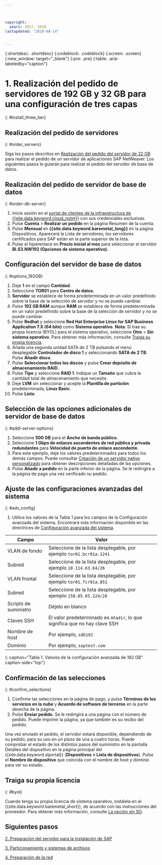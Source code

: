 ```yaml
---



copyright:
  years: 2017, 2018
lastupdated: "2018-08-14"


---
```


{:shortdesc: .shortdesc}
{:codeblock: .codeblock}
{:screen: .screen}
{:new_window: target="_blank"}
{:pre: .pre}
{:table: .aria-labeledby="caption"}

# 1. Realización del pedido de servidores de 192 GB y 32 GB para una configuración de tres capas
{: #install_three_tier}

## Realización del pedido de servidores
{: #order_servers}

Siga los pasos descritos en [Realización del pedido del servidor de 32 GB](/docs/infrastructure/sap-netweaver-rhel-qrg/rhel-set-up-infrastructure-32GB.html#order_32GB) para realizar el pedido de un servidor de aplicaciones SAP NetWeaver. Los siguientes pasos le guiarán para realizar el pedido del servidor de base de datos.

## Realización del pedido de servidor de base de datos
{: #order-db-server}

1. Inicie sesión en el [portal de clientes de la infraestructura de {{site.data.keyword.cloud_notm}}](https://control.softlayer.com) con sus credenciales exclusivas.
2. Pulse **Cuenta** > **Realizar un pedido** en la página Resumen de la cuenta.
3. Pulse **Mensual** en **{{site.data.keyword.baremetal_long}}** en la página Dispositivos. Aparecerá la Lista de servidores; los servidores certificados para SAP están en la parte superior de la lista.
4. Pulse el hiperenlace en **Precio inicial al mes** para seleccionar el servidor **BI.S3.NW192 (Opciones de sistema operativo).**

## Configuración del servidor de base de datos
{: #options_192GB}

1. Deje **1** en el campo **Cantidad**.
2. Seleccione **TOR01** para **Centro de datos.**
3. **Servidor** se establece de forma predeterminada en un valor predefinido sobre la base de la selección de servidor y no se puede cambiar.
4. Pulse **192 GB RAM** aunque **RAM** se establece de forma predeterminada en un valor predefinido sobre la base de la selección de servidor y no se puede cambiar.
5. Pulse **Redhat** y seleccione **Red Hat Enterprise Linux for SAP Business Application 7.X (64 bits)** como **Sistema operativo**. **Nota**: Si trae su propia licencia (BYOL) para el sistema operativo, seleccione **Otro** > **Sin sistema operativo**. Para obtener más información, consulte [Traiga su propia licencia](#byol).
6. Añada una segunda unidad SATA de 2 TB pulsando el menú desplegable **Controlador de disco 1** y seleccionando **SATA de 2 TB**. Pulse **Añadir disco**.
7. Pulse **Seleccionar todos los discos** y pulse **Crear depósito de almacenamiento RAID**.
8. Pulse **Tipo** y seleccione **RAID 1**. Indique un **Tamaño** que cubra la cantidad total de almacenamiento que necesite.
9. Deje **LVM** sin seleccionar y acepte la **Plantilla de partición** predeterminada, **Linux Basic**.
10. Pulse **Listo**.

## Selección de las opciones adicionales de servidor de base de datos
{: #addl-server-options}

1. Seleccione **500 GB** para el **Ancho de banda público.**
2. Seleccione **1 Gbps de enlaces ascendentes de red pública y privada redundantes** para **Velocidad de puerto de enlace ascendente.**
3. Para este ejemplo, deje los valores predeterminados para todos los demás campos. Puede consultar [Creación de un servidor nativo personalizado](https://console.bluemix.net/docs/bare-metal/baremetal-provision.html#addl-server-options) para obtener descripciones detalladas de las opciones.
4.	Pulse **Añadir a pedido** en la parte inferior de la página. Se le redirigirá a la página de pago una vez verificado su pedido.

## Ajuste de las configuraciones avanzadas del sistema
{: #adv_config}

1. Utilice los valores de la Tabla 1 para los campos de la Configuración avanzada del sistema. Encontrará más información disponible en las directrices de [Configuración avanzada del sistema](https://console.bluemix.net/docs/bare-metal/baremetal-provision.html#adv-system-config).

|              Campo               |      Valor                                                           |
| -------------------------------- | -------------------------------------------------------------------- |
|VLAN de fondo                      | Seleccione de la lista desplegable, por ejemplo `tor01.bcr01a.1241`     |
|Subred                            | Seleccione de la lista desplegable, por ejemplo `10.114.63.64/26`       |
|VLAN frontal                     | Seleccione de la lista desplegable, por ejemplo `tor01.fcr01a.851`      |
|Subred                            | Seleccione de la lista desplegable, por ejemplo `158.85.65.224/28`      |
|Scripts de suministro                 | Déjelo en blanco                                                          |
|Claves SSH                          | El valor predeterminado es `Añadir`, lo que significa que no hay clave SSH                            |
|Nombre de host                          | Por ejemplo, `sdb192`                                                |
|Dominio                            | Por ejemplo, `saptest.com`                                           |
{: caption="Tabla 1. Valores de la configuración avanzada de 192 GB" caption-side="top"}  

## Confirmación de las selecciones
{: #confirm_selections}

1. Confirme las selecciones en la página de pago, y pulse **Términos de los servicios en la nube** y **Acuerdo de software de terceros** en la parte derecha de la página.
2. Pulse **Enviar pedido**. Se le redirigirá a una página con el número de pedido. Puede imprimir la página, ya que también es su recibo del pedido.

Una vez enviado el pedido, el servidor estará disponible, dependiendo de su pedido, para su uso en un plazo de una a cuatro horas. Puede comprobar el estado de los distintos pasos del suministro en la pantalla Detalles del dispositivo en la página principal del {{site.data.keyword.slportal}} (**Dispositivos > Lista de dispositivos**). Pulse el **Nombre de dispositivo** que coincida con el nombre de host y dominio para ver su estado.

## Traiga su propia licencia
{: #byol}

Cuando tenga su propia licencia de sistema operativo, instálela en el {{site.data.keyword.baremetal_short}}, de acuerdo con las instrucciones del proveedor. Para obtener más información, consulte [La opción sin SO](https://console.bluemix.net/docs/bare-metal/introduction-no-os.html#how-to-install-an-operating-system-on-a-no-os-server-).

## Siguientes pasos

  [2. Preparación del servidor para la instalación de SAP](/docs/infrastructure/sap-netweaver-rhel-qrg/rhel-prepare-server-256GB.html)

  [3. Particionamiento y sistemas de archivos](/docs/infrastructure/sap-netweaver-rhel-qrg/rhel-partition-256GB.html)

  [4. Preparación de la red](/docs/infrastructure/sap-netweaver-rhel-qrg/rhel-prepare-network.html#network)
